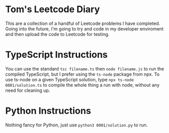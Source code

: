 # Tom's Leetcode Diary
This are a collection of a handful of Leetcode problems I have completed. Going into the future, I'm going to try and code in my developer enviroment and then upload the code to Leetcode for testing.

# TypeScript Instructions
You can use the standard `tsc filename.ts` then `node filename.js` to run the compiled TypeScript, but I prefer using the `ts-node` package from npx.
To use ts-node on a given TypeScript solution, type `npx ts-node 0001/solution.ts` to compile the whole thing a run with node, without any need for cleaning up.

# Python Instructions
Nothing fancy for Python, just use `python3 0001/solution.py` to run.